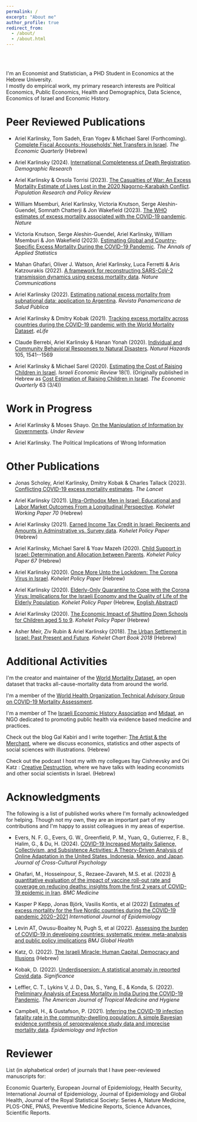 ```yaml
---
permalink: /
excerpt: "About me"
author_profile: true
redirect_from: 
  - /about/
  - /about.html
---
```


<br/><br/>

I'm an Economist and Statistician, a PHD Student in Economics at the Hebrew University. <br/> I mostly do empirical work, my primary research interests are Political Economics, Public Economics, Health and Demographics, Data Science, Economics of Israel and Economic History.

# Peer Reviewed Publications

-   Ariel Karlinsky, Tom Sadeh, Eran Yogev & Michael Sarel (Forthcoming). [Complete Fiscal Accounts: Households' Net Transfers in Israel](https://bit.ly/KefTaxesDivMain). *The Economic Quarterly* (Hebrew)

-   Ariel Karlinsky (2024). [International Completeness of Death Registration](https://doi.org/10.4054/DemRes.2024.50.38). *Demographic Research*

-   Ariel Karlinsky & Orsola Torrisi (2023). [The Casualties of War: An Excess Mortality Estimate of Lives Lost in the 2020 Nagorno-Karabakh Conflict](https://doi.org/10.1007/s11113-023-09790-2). *Population Research and Policy Review*

-   William Msemburi, Ariel Karlinsky, Victoria Knutson, Serge Aleshin-Guendel, Somnath Chatterji & Jon Wakefield (2023). [The WHO estimates of excess mortality associated with the COVID-19 pandemic](https://doi.org/10.1038/s41586-022-05522-2). *Nature*

-   Victoria Knutson, Serge Aleshin-Guendel, Ariel Karlinsky, William Msemburi & Jon Wakefield (2023). [Estimating Global and Country-Specific Excess Mortality During the COVID-19 Pandemic](https://doi.org/10.1214/22-AOAS1673). *The Annals of Applied Statistics*

-   Mahan Ghafari, Oliver J. Watson, Ariel Karlinsky, Luca Ferretti & Aris Katzourakis (2022). [A framework for reconstructing SARS-CoV-2 transmission dynamics using excess mortality data](https://doi.org/10.1038/s41467-022-30711-y). *Nature Communications*

-   Ariel Karlinsky (2022). [Estimating national excess mortality from subnational data: application to Argentina](https://doi.org/10.26633%2FRPSP.2022.19). *Revista Panamericana de Salud Pública*

-   Ariel Karlinsky & Dmitry Kobak (2021). [Tracking excess mortality across countries during the COVID-19 pandemic with the World Mortality Dataset](https://doi.org/10.7554/eLife.69336). *eLife*

-   Claude Berrebi, Ariel Karlinsky & Hanan Yonah (2020). [Individual and Community Behavioral Responses to Natural Disasters](https://doi.org/10.1007/s11069-020-04365-2). *Natural Hazards* 105, 1541--1569

-   Ariel Karlinsky & Michael Sarel (2020). [Estimating the Cost of Raising Children in Israel](https://www.boi.org.il/en/Research/Periodicals/Documents/iser%20Vol%2018%20No%201/8-KarlinskySarel-P91-137%20%28002%29.pdf). *Israeli Economic Review* 18(1). (Originally published in Hebrew as [Cost Estimation of Raising Children in Israel](https://ieca.org.il/wp-content/uploads/2020/02/03Rivon2019Nos3and4.pdf#page=103). *The Economic Quarterly* 63 (3/4))

# Work in Progress

-   Ariel Karlinsky & Moses Shayo. [On the Manipulation of Information by Governments](https://dx.doi.org/10.2139/ssrn.4794704). *Under Review*

-   Ariel Karlinsky. The Political Implications of Wrong Information

# Other Publications

-   Jonas Scholey, Ariel Karlinsky, Dmitry Kobak & Charles Tallack (2023). [Conflicting COVID-19 excess mortality estimates](https://doi.org/10.1016/S0140-6736(23)00116-2). *The Lancet*

-   Ariel Karlinsky (2021). [Ultra-Orthodox Men in Israel: Educational and Labor Market Outcomes From a Longitudinal Perspective](https://kohelet.org.il/wp-content/uploads/2021/03/KPF0119_EduEmpEarn_H_txt70.pdf). *Kohelet Working Paper 70* (Hebrew)

-   Ariel Karlinsky (2021). [Earned Income Tax Credit in Israel: Recipents and Amounts in Adminstrative vs. Survey data](https://kohelet.org.il/wp-content/uploads/2021/03/%D7%9E%D7%A1-%D7%94%D7%9B%D7%A0%D7%A1%D7%94-%D7%A9%D7%9C%D7%99%D7%9C%D7%99-%D7%91%D7%99%D7%A9%D7%A8%D7%90%D7%9C.pdf). *Kohelet Policy Paper* (Hebrew)

-   Ariel Karlinsky, Michael Sarel & Yoav Mazeh (2020). [Child Support in Israel: Determination and Allocation between Parents](https://kohelet.org.il/wp-content/uploads/2020/12/mezonot.policypaper.pdf). *Kohelet Policy Paper 67* (Hebrew)

-   Ariel Karlinsky (2020). [Once More Unto the Lockdown: The Corona Virus in Israel](https://kohelet.org.il/publication/covid). *Kohelet Policy Paper* (Hebrew)

-   Ariel Karlinsky (2020). [Elderly-Only Quarantine to Cope with the Corona Virus: Implications for the Israeli Economy and the Quality of Life of the Elderly Population](https://kohelet.org.il/wp-content/uploads/2020/04/%D7%A1%D7%92%D7%A8-%D7%9E%D7%91%D7%95%D7%92%D7%A8%D7%99%D7%9D-%D7%A1%D7%95%D7%A4%D7%99.pdf). *Kohelet Policy Paper* (Hebrew, [English Abstract](https://bit.ly/3aeYGRT))

-   Ariel Karlinsky (2020). [The Economic Impact of Shutting Down Schools for Children aged 5 to 9](https://kohelet.org.il/wp-content/uploads/2020/04/econ.impact.child_.covid_.pdf). *Kohelet Policy Paper* (Hebrew)

-   Asher Meir, Ziv Rubin & Ariel Karlinsky (2018). [The Urban Settlement in Israel: Past Present and Future](https://kohelet.org.il/wp-content/uploads/2018/03/economic.chartbook2018.pdf#page=60). *Kohelet Chart Book 2018* (Hebrew)

# Additional Activities

I'm the creator and maintainer of the [World Mortality Dataset](https://github.com/akarlinsky/world_mortality), an open dataset that tracks all-cause-mortality data from around the world.

I'm a member of the [World Health Organization Technical Advisory Group on COVID-19 Mortality Assessment](https://www.who.int/data/technical-advisory-group/covid-19--mortality-assessment/membership).

I'm a member of The [Israeli Economic History Association](http://www.eha-israel.org/) and [Midaat](http://midaat.org.il/), an NGO dedicated to promoting public health via evidence based medicine and practices.

Check out the blog Gal Kabiri and I write together: [The Artist & the Merchant](https://www.artistandmerchant.com/), where we discuss economics, statistics and other aspects of social sciences with illustrations. (Hebrew)

Check out the podcast I host my with my collegues Itay Cishnevsky and Ori Katz : [Creative Destruction](http://heres.podbean.com/), where we have talks with leading economists and other social scientists in Israel. (Hebrew)

# Acknowledgments

The following is a list of published works where I'm formally acknowledged for helping. Though not my own, they are an important part of my contributions and I'm happy to assist colleagues in my areas of expertise.

-   Evers, N. F. G., Evers, G. W., Greenfield, P. M., Yuan, Q., Gutierrez, F. B., Halim, G., & Du, H. (2024). [COVID-19 Increased Mortality Salience, Collectivism, and Subsistence Activities: A Theory-Driven Analysis of Online Adaptation in the United States, Indonesia, Mexico, and Japan](https://doi.org/10.1177/00220221231226310). *Journal of Cross-Cultural Psychology*

-   Ghafari, M., Hosseinpour, S., Rezaee-Zavareh, M.S. et al. (2023) [A quantitative evaluation of the impact of vaccine roll-out rate and coverage on reducing deaths: insights from the first 2 years of COVID-19 epidemic in Iran](https://doi.org/10.1186/s12916-023-03127-8). *BMC Medicine*

-   Kasper P Kepp, Jonas Björk, Vasilis Kontis, et al (2022) [Estimates of excess mortality for the five Nordic countries during the COVID-19 pandemic 2020−2021](https://doi.org/10.1093/ije/dyac204) *International Journal of Epidemiology*

-   Levin AT, Owusu-Boaitey N, Pugh S, et al (2022). [Assessing the burden of COVID-19 in developing countries: systematic review, meta-analysis and public policy implications](10.1136/bmjgh-2022-008477) *BMJ Global Health*

-   Katz, O. (2022). [The Israeli Miracle: Human Capital, Democracy and Illusions](https://www.kinbooks.co.il/keshef-kachol-lavan.html) (Hebrew)

-   Kobak, D. (2022). [Underdispersion: A statistical anomaly in reported Covid data](https://doi.org/10.1111/1740-9713.01627). *Significance*

-   Leffler, C. T., Lykins V, J. D., Das, S., Yang, E., & Konda, S. (2022). [Preliminary Analysis of Excess Mortality in India During the COVID-19 Pandemic](https://doi.org/10.4269/ajtmh.21-0864). *The American Journal of Tropical Medicine and Hygiene*

-   Campbell, H., & Gustafson, P. (2021). [Inferring the COVID-19 infection fatality rate in the community-dwelling population: A simple Bayesian evidence synthesis of seroprevalence study data and imprecise mortality data](https://doi.org/10.1017/S0950268821002405). *Epidemiology and Infection*

# Reviewer

List (in alphabetical order) of journals that I have peer-reviewed manuscripts for:

Economic Quarterly, European Journal of Epidemiology, Health Security, International Journal of Epidemiology, Journal of Epidemiology and Global Health, Journal of the Royal Statistical Society: Series A, Nature Medicine, PLOS-ONE, PNAS, Preventive Medicine Reports, Science Advances, Scientific Reports.
